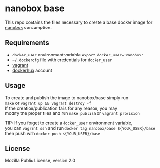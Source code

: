 nanobox base
============

This repo contains the files necessary to create a base docker image for [nanobox](nanobox.io) consumption.


Requirements
------------

* `docker_user` environment variable `export docker_user='nanobox'`
* `~/.dockercfg` file with credentials for `docker_user`
* [vagrant](vagrantup.com)
* [dockerhub](hub.docker.com) account


Usage
-----

To create and publish the image to nanobox/base simply run      
`make` or `vagrant up && vagrant destroy -f`    
If the creation/publication fails for any reason, you may       
modify the proper files and run `make publish` or `vagrant provision`    
        
TIP: If you forget to create a `docker_user` environment variable,      
you can `vagrant ssh` and run `docker tag nanobox/base ${YOUR_USER}/base`      
then push with `docker push ${YOUR_USER}/base`   


License
-------

Mozilla Public License, version 2.0
